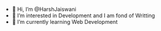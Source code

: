 - 👋 Hi, I’m @HarshJaiswani
- 👀 I’m interested in Development and I am fond of Writting
- 🌱 I’m currently learning Web Development
<!---
HarshJaiswani/HarshJaiswani is a ✨ special ✨ repository because its `README.md` (this file) appears on your GitHub profile.
You can click the Preview link to take a look at your changes.
--->
